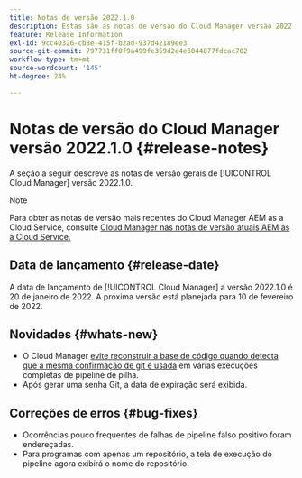 ```yaml
---
title: Notas de versão 2022.1.0
description: Estas são as notas de versão do Cloud Manager versão 2022.1.0.
feature: Release Information
exl-id: 9cc40326-cb8e-415f-b2ad-937d42189ee3
source-git-commit: 797731ff0f9a499fe359d2e4e6044877fdcac702
workflow-type: tm+mt
source-wordcount: '145'
ht-degree: 24%

---
```


# Notas de versão do Cloud Manager versão 2022.1.0 {#release-notes}

A seção a seguir descreve as notas de versão gerais de [!UICONTROL Cloud Manager] versão 2022.1.0.

>[!NOTE]
>
>Para obter as notas de versão mais recentes do Cloud Manager AEM as a Cloud Service, consulte [Cloud Manager nas notas de versão atuais AEM as a Cloud Service.](https://experienceleague.adobe.com/docs/experience-manager-cloud-service/content/implementing/using-cloud-manager/release-notes-cloud-manager/release-notes-cm-current.html)

## Data de lançamento {#release-date}

A data de lançamento de [!UICONTROL Cloud Manager] a versão 2022.1.0 é 20 de janeiro de 2022. A próxima versão está planejada para 10 de fevereiro de 2022.

## Novidades {#whats-new}

* O Cloud Manager [evite reconstruir a base de código quando detecta que a mesma confirmação de git é usada](/help/using/setting-up-project.md#build-artifact-reuse) em várias execuções completas de pipeline de pilha.
* Após gerar uma senha Git, a data de expiração será exibida.

## Correções de erros {#bug-fixes}

* Ocorrências pouco frequentes de falhas de pipeline falso positivo foram endereçadas.
* Para programas com apenas um repositório, a tela de execução do pipeline agora exibirá o nome do repositório.
